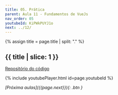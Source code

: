 ```yaml
---
title: 05. Prática
parent: Aula 11 - Fundamentos de VueJs
nav_order: 05
youtubeId: KiPWkPUYJ1o
next: ../12/
---
```


{% assign title = page.title | split: "." %}

## {{ title | slice: 1 }}

<span class="fs-3">
<a href="https://github.com/profBruno-UFC-Qx/qxd0020-stock-and-store" class="btn" target="blank">Repositório do código</a>
</span>

{% include youtubePlayer.html id=page.youtubeId %}

<!--
<iframe src="{{page.drive_url}}" width="720" height="480" allow="autoplay"></iframe>
-->

<span class="fs-3 float-right">
<i class="fas fa-download">[Próxima aulas]({{page.next}}){: .btn }</i>
</span>
